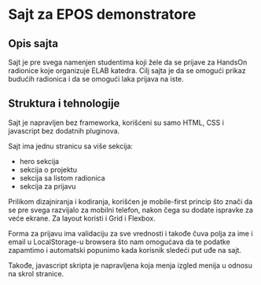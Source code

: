 # Sajt za EPOS demonstratore

## Opis sajta
Sajt je pre svega namenjen studentima koji žele da se prijave za HandsOn radionice koje organizuje ELAB katedra. Cilj sajta je da se omogući prikaz budućih radionica i da se omogući laka prijava na iste.

## Struktura i tehnologije
Sajt je napravljen bez frameworka, korišćeni su samo HTML, CSS i javascript bez dodatnih pluginova.

Sajt ima jednu stranicu sa više sekcija:
- hero sekcija
- sekcija o projektu
- sekcija sa listom radionica
- sekcija za prijavu

Prilikom dizajniranja i kodiranja, korišćen je mobile-first princip što znači da se pre svega razvijalo za mobilni telefon, nakon čega su dodate ispravke za veće ekrane. 
Za layout koristi i Grid i Flexbox. 

Forma za prijavu ima validaciju za sve vrednosti i takođe čuva polja za ime i email u LocalStorage-u browsera što nam omogućava da te podatke zapamtimo i automatski popunimo kada korisnik sledeći put uđe na sajt.

Takođe, javascript skripta je napravljena koja menja izgled menija u odnosu na skrol stranice.
